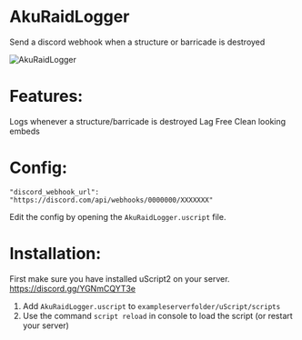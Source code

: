 # AkuRaidLogger
Send a discord webhook when a structure or barricade is destroyed

![AkuRaidLogger](https://user-images.githubusercontent.com/69092135/172501443-656211c5-6e9f-41ea-be22-6217b0067c13.png)

# Features:
  Logs whenever a structure/barricade is destroyed
  Lag Free
  Clean looking embeds
 
# Config:
  ```
  "discord_webhook_url": "https://discord.com/api/webhooks/0000000/XXXXXXX"
  ```
  
  Edit the config by opening the `AkuRaidLogger.uscript` file.
 
# Installation:
First make sure you have installed uScript2 on your server.
https://discord.gg/YGNmCQYT3e

1. Add `AkuRaidLogger.uscript` to `exampleserverfolder/uScript/scripts`
2. Use the command `script reload` in console to load the script (or restart your server)
